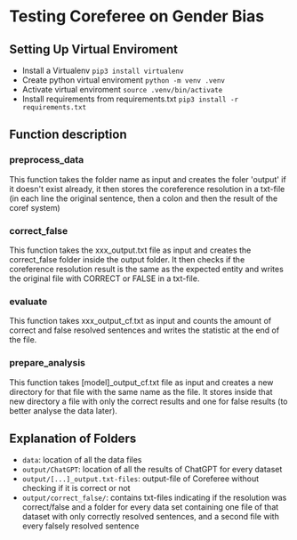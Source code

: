# Testing Coreferee on Gender Bias



## Setting Up Virtual Enviroment

- Install a Virtualenv
 `pip3 install virtualenv`
- Create python virtual enviroment
 `python -m venv .venv`
- Activate virtual enviroment
 `source .venv/bin/activate`
- Install requirements from requirements.txt
 `pip3 install -r requirements.txt`

## Function description
### preprocess_data
This function takes the folder name as input and creates the foler 'output' if it doesn't exist already, it then stores the coreference resolution in a txt-file (in each line the original sentence, then a colon and then the result of the coref system)

### correct_false
This function takes the xxx_output.txt file as input and creates the correct_false folder inside the output folder. It then checks if the coreference resolution result is the same as the expected entity and writes the original file with CORRECT or FALSE in a txt-file.

### evaluate
This function takes xxx_output_cf.txt as input and counts the amount of correct and false resolved sentences and writes the statistic at the end of the file.

### prepare_analysis
This function takes [model]_output_cf.txt file as input and creates a new directory for that file with the same name as the file. It stores inside that new directory a file with only the correct results and one for false results (to better analyse the data later).

## Explanation of Folders
- `data`: location of all the data files 
- `output/ChatGPT`: location of all the results of ChatGPT for every dataset
- `output/[...]_output.txt-files`: output-file of Coreferee without checking if it is correct or not
- `output/correct_false/`: contains txt-files indicating if the resolution was correct/false and a folder for every data set containing one file of that dataset with only correctly resolved sentences, and a second file with every falsely resolved sentence
